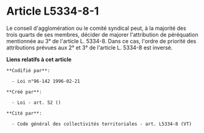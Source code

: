 # Article L5334-8-1

Le conseil d'agglomération ou le comité syndical peut, à la majorité des trois quarts de ses membres, décider de majorer
l'attribution de péréquation mentionnée au 3° de l'article L. 5334-8. Dans ce cas, l'ordre de priorité des attributions
prévues aux 2° et 3° de l'article L. 5334-8 est inversé.

**Liens relatifs à cet article**

	**Codifié par**:

	  - Loi n°96-142 1996-02-21

	**Créé par**:

	  - Loi - art. 52 ()

	**Cité par**:

	  - Code général des collectivités territoriales - art. L5334-8 (VT)
